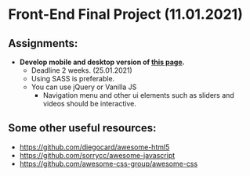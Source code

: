 # Front-End Final Project (11.01.2021)

## Assignments:

- **Develop mobile and desktop version of [this page](https://www.figma.com/file/ElQm2nLf4lFilYbXhwIv2S/?node-id=0%3A1).**
  - Deadline 2 weeks. (25.01.2021)
  - Using SASS is preferable.
  - You can use jQuery or Vanilla JS
    - Navigation menu and other ui elements such as sliders and videos should be interactive.

## Some other useful resources:

- https://github.com/diegocard/awesome-html5
- https://github.com/sorrycc/awesome-javascript
- https://github.com/awesome-css-group/awesome-css
